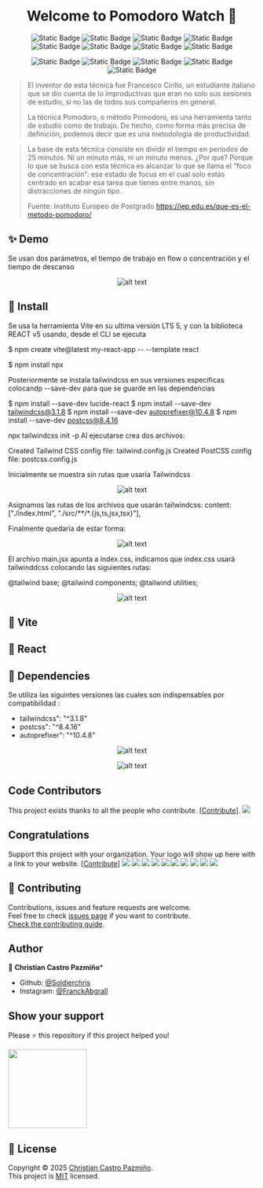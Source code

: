 <h1 align="center">Welcome to Pomodoro Watch 👋</h1>
<div align="center">

![Static Badge](https://img.shields.io/badge/10.9.0-f?label=npm)
![Static Badge](https://img.shields.io/badge/MIT-grey?label=licence&labelColor=yellow)
![Static Badge](https://img.shields.io/badge/GitHub-181717?style=flat&logo=github&logoColor=white)
![Static Badge](https://img.shields.io/badge/CSS3-1572B6?style=flat&logo=css3&logoColor=white)
![Static Badge](https://img.shields.io/badge/JavaScript-F7DF1E?style=flat&logo=javascript&logoColor=black)
![Static Badge](https://img.shields.io/badge/Node.js-339933?style=flat&logo=node.js&logoColor=white)
![Static Badge](https://img.shields.io/badge/HTML5-E34F26?style=flat&logo=html5&logoColor=white)
![Static Badge](https://img.shields.io/badge/React-61DAFB?style=flat&logo=react&logoColor=black)



![Static Badge](https://img.shields.io/badge/Markdown-ffffff?style=flat&logo=markdown&logoColor=black)
![Static Badge](https://img.shields.io/badge/Telegram-26A5E4?style=flat&logo=telegram&logoColor=white)
![Static Badge](https://img.shields.io/badge/Twitter-000000?style=flat&logo=x&logoColor=white)
![Static Badge](https://img.shields.io/badge/Instagram-E4405F?style=flat&logo=instagram&logoColor=white)
![Static Badge](https://img.shields.io/badge/LinkedIn-0A66C2?style=flat&logo=linkedin&logoColor=white)

</div>


> El inventor de esta técnica fue Francesco Cirillo, un estudiante italiano que se dio cuenta de lo improductivas que eran no solo sus sesiones de estudio, si no las de todos sus compañeros en general.
>
> La técnica Pomodoro, o método Pomodoro, es una herramienta tanto de estudio como de trabajo. De hecho, como forma más precisa de definición, podemos decir que es una metodología de productividad.

>La base de esta técnica consiste en dividir el tiempo en periodos de 25 minutos. Ni un minuto más, ni un minuto menos. ¿Por qué? Porque lo que se busca con esta técnica es alcanzar lo que se llama el “foco de concentración“: ese estado de focus en el cual solo estás centrado en acabar esa tarea que tienes entre manos, sin distracciones de ningún tipo. 
>
> Fuente: Instituto Europeo de Postgrado
> https://iep.edu.es/que-es-el-metodo-pomodoro/
> 

## ✨ Demo

Se usan dos parámetros, el tiempo de trabajo en flow o concentración y el tiempo de descanso

<div align="center">

![alt text](src/assets/pomodoro.gif)

</div>

## 🚀 Install
Se usa la herramienta Vite en su ultima versión LTS 5, y con la biblioteca REACT v5 usando, desde el CLI se ejecuta 

$ npm create vite@latest my-react-app -- --template react

$ npm install npx


Posteriormente se instala tailwindcss en sus versiones especificas colocandp --save-dev para que se guarde en las dependencias



$ npm install --save-dev lucide-react
$ npm install --save-dev tailwindcss@3.1.8
$ npm install --save-dev autoprefixer@10.4.8
$ npm install --save-dev postcss@8.4.16

npx tailwindcss init -p
Al ejecutarse crea dos archivos:

Created Tailwind CSS config file: tailwind.config.js
Created PostCSS config file: postcss.config.js

Inicialmente se muestra sin rutas que usaría Tailwindcss
<div align="center"> 

![alt text](src/assets/image-2.png)
</div>

Asignamos las rutas de los archivos que usarán tailwindcss:
content: ["./index.html", "./src/**/*.{js,ts,jsx,tsx}"],

Finalmente quedaría de estar forma:

<div align="center">

![alt text](src/assets/image-3.png)
</div>

El archivo main.jsx apunta a index.css, indicamos que index.css usará tailwinddcss colocando las siguientes rutas:

@tailwind base;
@tailwind components;
@tailwind utilities;

<div align="center">

![alt text](src/assets/image-4.png)
</div>

## 🚀 Vite

## 🚀 React

## 🚀 Dependencies

Se utiliza las siguintes versiones las cuales son indispensables por compatibilidad :

- tailwindcss": "^3.1.8"
- postcss": "^8.4.16"
- autoprefixer": "^10.4.8"

<div align="center">

![alt text](src/assets/image-1.png)

![alt text](src/assets/image.png)

</div>


## Code Contributors

This project exists thanks to all the people who contribute. [[Contribute](CONTRIBUTING.md)].
<a href="https://github.com/kefranabg/readme-md-generator/graphs/contributors"><img src="https://opencollective.com/readme-md-generator/contributors.svg?width=890&button=false" /></a>





## Congratulations

Support this project with your organization. Your logo will show up here with a link to your website. [[Contribute](https://opencollective.com/readme-md-generator/contribute)]
<a href="https://opencollective.com/readme-md-generator/organization/0/website"><img src="https://opencollective.com/readme-md-generator/organization/0/avatar.svg"></a>
<a href="https://opencollective.com/readme-md-generator/organization/1/website"><img src="https://opencollective.com/readme-md-generator/organization/1/avatar.svg"></a>
<a href="https://opencollective.com/readme-md-generator/organization/2/website"><img src="https://opencollective.com/readme-md-generator/organization/2/avatar.svg"></a>
<a href="https://opencollective.com/readme-md-generator/organization/3/website"><img src="https://opencollective.com/readme-md-generator/organization/3/avatar.svg"></a>
<a href="https://opencollective.com/readme-md-generator/organization/4/website"><img src="https://opencollective.com/readme-md-generator/organization/4/avatar.svg"></a>
<a href="https://opencollective.com/readme-md-generator/organization/5/website"><img src="https://opencollective.com/readme-md-generator/organization/5/avatar.svg"></a>
<a href="https://opencollective.com/readme-md-generator/organization/6/website"><img src="https://opencollective.com/readme-md-generator/organization/6/avatar.svg"></a>
<a href="https://opencollective.com/readme-md-generator/organization/7/website"><img src="https://opencollective.com/readme-md-generator/organization/7/avatar.svg"></a>
<a href="https://opencollective.com/readme-md-generator/organization/8/website"><img src="https://opencollective.com/readme-md-generator/organization/8/avatar.svg"></a>
<a href="https://opencollective.com/readme-md-generator/organization/9/website"><img src="https://opencollective.com/readme-md-generator/organization/9/avatar.svg"></a>

## 🤝 Contributing

Contributions, issues and feature requests are welcome.<br />
Feel free to check [issues page](https://github.com/kefranabg/readme-md-generator/issues) if you want to contribute.<br />
[Check the contributing guide](./CONTRIBUTING.md).<br />

## Author

👤 **Christian Castro Pazmiño***

- Github: [@Soldierchris](https://github.com/Soldierchris)
- Instagram: [@FranckAbgrall](https://twitter.com/FranckAbgrall)
## Show your support

Please ⭐️ this repository if this project helped you!

<a href="https://www.patreon.com/FranckAbgrall">
  <img src="https://c5.patreon.com/external/logo/become_a_patron_button@2x.png" width="160">
</a>

## 📝 License

Copyright © 2025 [Christian Castro Pazmiño](https://github.com/kefranabg).<br />
This project is [MIT](https://github.com/kefranabg/readme-md-generator/blob/master/LICENSE) licensed.

